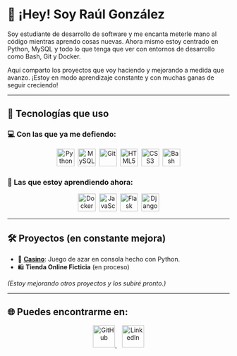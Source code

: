# 👋 ¡Hey! Soy Raúl González

Soy estudiante de desarrollo de software y me encanta meterle mano al código mientras aprendo cosas nuevas. Ahora mismo estoy centrado en Python, MySQL y todo lo que tenga que ver con entornos de desarrollo como Bash, Git y Docker.

Aquí comparto los proyectos que voy haciendo y mejorando a medida que avanzo. ¡Estoy en modo aprendizaje constante y con muchas ganas de seguir creciendo!

---

## 🚀 Tecnologías que uso

### 💻 Con las que ya me defiendo:
<div align="center">
  <img src="https://cdn.jsdelivr.net/gh/devicons/devicon/icons/python/python-original.svg" title="Python" alt="Python" width="40" height="40"/>&nbsp;
  <img src="https://cdn.jsdelivr.net/gh/devicons/devicon/icons/mysql/mysql-original.svg" title="MySQL" alt="MySQL" width="40" height="40"/>&nbsp;
  <img src="https://cdn.jsdelivr.net/gh/devicons/devicon/icons/git/git-original.svg" title="Git" alt="Git" width="40" height="40"/>&nbsp;
  <img src="https://cdn.jsdelivr.net/gh/devicons/devicon/icons/html5/html5-original.svg" title="HTML5" alt="HTML5" width="40" height="40"/>&nbsp;
  <img src="https://cdn.jsdelivr.net/gh/devicons/devicon/icons/css3/css3-original.svg" title="CSS3" alt="CSS3" width="40" height="40"/>&nbsp;
  <img src="https://cdn.jsdelivr.net/gh/devicons/devicon/icons/bash/bash-original.svg" title="Bash" alt="Bash" width="40" height="40"/>
</div>

### 🧠 Las que estoy aprendiendo ahora:
<div align="center">
  <img src="https://cdn.jsdelivr.net/gh/devicons/devicon/icons/docker/docker-original.svg" title="Docker" alt="Docker" width="40" height="40"/>&nbsp;
  <img src="https://cdn.jsdelivr.net/gh/devicons/devicon/icons/javascript/javascript-original.svg" title="JavaScript" alt="JavaScript" width="40" height="40"/>&nbsp;
  <img src="https://cdn.jsdelivr.net/gh/devicons/devicon/icons/flask/flask-original.svg" title="Flask" alt="Flask" width="40" height="40"/>&nbsp;
  <img src="https://cdn.jsdelivr.net/gh/devicons/devicon/icons/django/django-plain.svg" title="Django" alt="Django" width="40" height="40"/>
</div>

---

## 🛠️ Proyectos (en constante mejora)

- 🎲 [**Casino**](https://github.com/GonzalezA-Raul/Proyecto_Casino): Juego de azar en consola hecho con Python.
- 🛍️ **Tienda Online Ficticia** (en proceso)

*(Estoy mejorando otros proyectos y los subiré pronto.)*

---

## 🌐 Puedes encontrarme en:
<div align="center">
  <a href="https://github.com/GonzalezA-Raul" target="_blank">
    <img src="https://cdn.jsdelivr.net/gh/devicons/devicon/icons/github/github-original.svg" title="GitHub" alt="GitHub" width="50" height="50"/>
  </a>
  &nbsp;&nbsp;
  <a href="https://www.linkedin.com/in/raulgonz%C3%A1lez/" target="_blank">
    <img src="https://cdn.jsdelivr.net/gh/devicons/devicon/icons/linkedin/linkedin-original.svg" title="LinkedIn" alt="LinkedIn" width="50" height="50"/>
  </a>
</div>

<!--
✨ Fun fact: odio que no me compile algo por un punto y coma.
-->
